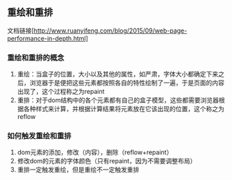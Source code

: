## 重绘和重排
文档链接[http://www.ruanyifeng.com/blog/2015/09/web-page-performance-in-depth.html]
### 重绘和重排的概念
1. 重绘：当盒子的位置，大小以及其他的属性，如严肃，字体大小都确定下来之后，浏览器于是便把这些元素都按照各自的特性绘制了一遍，于是页面的内容出现了，这个过程称之为repaint
2. 重排：对于dom结构中的各个元素都有自己的盒子模型，这些都需要浏览器根据各种样式来计算，并根据计算结果将元素放在它该出现的位置，这个称之为reflow

### 如何触发重绘和重排
1. dom元素的添加，修改（内容），删除（reflow+repaint）
2. 修改dom的元素的字体颜色（只有repaint，因为不需要调整布局）
3. 重排一定触发重绘，但是重绘不一定触发重排